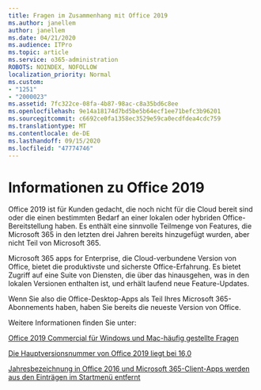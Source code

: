 ```yaml
---
title: Fragen im Zusammenhang mit Office 2019
ms.author: janellem
author: janellem
ms.date: 04/21/2020
ms.audience: ITPro
ms.topic: article
ms.service: o365-administration
ROBOTS: NOINDEX, NOFOLLOW
localization_priority: Normal
ms.custom:
- "1251"
- "2000023"
ms.assetid: 7fc322ce-08fa-4b87-98ac-c8a35bd6c8ee
ms.openlocfilehash: 9e14a18174d7bd5be5b64ecf1ee71befc3b96201
ms.sourcegitcommit: c6692ce0fa1358ec3529e59ca0ecdfdea4cdc759
ms.translationtype: MT
ms.contentlocale: de-DE
ms.lasthandoff: 09/15/2020
ms.locfileid: "47774746"
---
```

# <a name="about-office-2019"></a>Informationen zu Office 2019

Office 2019 ist für Kunden gedacht, die noch nicht für die Cloud bereit sind oder die einen bestimmten Bedarf an einer lokalen oder hybriden Office-Bereitstellung haben. Es enthält eine sinnvolle Teilmenge von Features, die Microsoft 365 in den letzten drei Jahren bereits hinzugefügt wurden, aber nicht Teil von Microsoft 365.
  
Microsoft 365 apps for Enterprise, die Cloud-verbundene Version von Office, bietet die produktivste und sicherste Office-Erfahrung. Es bietet Zugriff auf eine Suite von Diensten, die über das hinausgehen, was in den lokalen Versionen enthalten ist, und erhält laufend neue Feature-Updates.
  
Wenn Sie also die Office-Desktop-Apps als Teil Ihres Microsoft 365-Abonnements haben, haben Sie bereits die neueste Version von Office.
  
Weitere Informationen finden Sie unter:
  
[Office 2019 Commercial für Windows und Mac-häufig gestellte Fragen](https://support.microsoft.com/help/4133312)
  
[Die Hauptversionsnummer von Office 2019 liegt bei 16,0](https://docs.microsoft.com/deployoffice/office2019/overview)
  
[Jahresbezeichnung in Office 2016 und Microsoft 365-Client-Apps werden aus den Einträgen im Startmenü entfernt](https://support.office.com/article/8fe5e052-76d2-49de-af30-2e84ed3da907?wt.mc_id=Alchemy_ClientDIA)
  